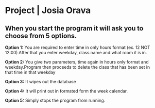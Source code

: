 

# Project | Josia Orava

## When you start the program it will ask you to choose from 5 options.

**Option 1:** You are required to enter time in only hours format (ex. 12 NOT 12:00).After that you enter weekday, class name and what room it is in.

**Option 2:** You give two parameters, time again in hours only format and weekday.Program then proceeds to delete the class that has been set in that time in that weekday

**Option 3:** It wipes out the database

**Option 4:** It will print out in formated form the week calendar.

**Option 5:** Simply stops the program from running.